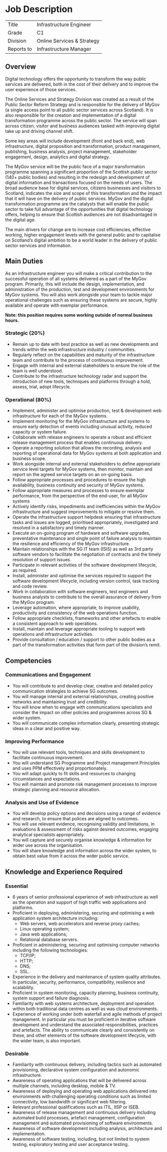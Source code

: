 # Job Description

|            |                           || ---        | ---                       || Title     | Infrastructure Engineer    || Grade     | C1                         || Division  | Online Services & Strategy || Reports to| Infrastructure Manager     |## Overview
Digital technology offers the opportunity to transform the way public services are delivered, both in the cost of their delivery and to improve the user experience of those services.The Online Services and Strategy Division was created as a result of the Public Sector Reform Strategy and is responsible for the delivery of MyGov (a single access point to all public sector services across Scotland).  It is also responsible for the creation and implementation of a digital transformation programme across the public sector.  The service will span across citizen, visitor and business audiences tasked with improving digital take up and driving channel shift.Some key areas will include development (front and back end), web infrastructure, digital proposition and transformation, product management, publishing, business analysis, project management, stakeholder engagement, design, analytics and digital strategy.The MyGov service will be the public face of a major transformation programme spanning a significant proportion of the Scottish public sector (140+ public bodies) and resulting in the redesign and development of digital information and transactions focused on the needs of users. The broad audience base for digital services, citizens businesses and visitors to Scotland, indicates the size and scope of this transformation and the impact that it will have on the delivery of public services.  MyGov and the digital transformation programme are the catalysts that will enable the public sector to take full advantage of the opportunities that digital technology offers, helping to ensure that Scottish audiences are not disadvantaged in the digital age.The main drivers for change are to increase cost efficiencies, effective working, higher engagement levels with the general public and to capitalise on Scotland’s digital ambition to be a world leader in the delivery of public sector services and information.
## Main Duties
As an infrastructure engineer you will make a critical contribution to the successful operation of all systems delivered as a part of the MyGov program. Primarily, this will include the design, implementation, and administration of the production, test and development environments for MyGov systems. You will also work alongside your team to tackle major operational challenges such as ensuring these systems are secure, highly available and operate with exemplar performance.**Note: this position requires some working outside of normal business hours.**### Strategic (20%)
- Remain up to date with best practice as well as new developments and trends within the web infrastructure industry / communities.- Regularly reflect on the capabilities and maturity of the infrastructure team and contribute to the process of continuous improvement.- Engage with internal and external stakeholders to ensure the role of the team is well understood.- Contribute to the infrastructure technology radar and support the introduction of new tools, techniques and platforms through a hold, assess, trial, adopt lifecycle.
### Operational (80%)
- Implement, administer and optimise production, test & development web infrastructure for each of the MyGov systems.- Implement monitoring for the MyGov infrastructure and systems to ensure early detection of events including unusual activity, reduced capacity or system failure.- Collaborate with release engineers to operate a robust and efficient release management process that enables continuous delivery.- Operate a reporting solution that allows the recording, analysis and reporting of operational data for MyGov systems at both application and business scope.- Work alongside internal and external stakeholders to define appropriate service level targets for MyGov systems, then monitor, maintain and report on the agreed service targets on an on-going basis.- Follow appropriate processes and procedures to ensure the high availability, business continuity and security of MyGov systems.- Follow appropriate measures and processes to ensure exemplar performance, from the perspective of the end-user, for all MyGov systems- Actively identify risks, impediments and inefficiencies within the MyGov infrastructure and suggest improvements to mitigate or resolve them.- Operate the infrastructure support helpdesk ensuring that infrastructure tasks and issues are logged, prioritised appropriately, investigated and resolved in a satisfactory and timely manner.- Execute an on-going program of hardware and software upgrades, preventative maintenance and single point of failure analysis to maintain the resilience and efficiency of the MyGov infrastructure.- Maintain relationships with the SG IT team (ISIS) as well as 3rd party software vendors to facilitate the negotiation of contracts and the timely resolution of support issues.- Participate in relevant activities of the software development lifecycle, as required.- Install, administer and optimise the services required to support the software development lifecycle, including version control, task tracking and code review.- Work in collaboration with software engineers, test engineers and business analysts to contribute to the overall assurance of delivery from the MyGov program.- Leverage automation, where appropriate, to improve usability, productivity and consistency of the web operations function.- Follow appropriate checklists, frameworks and other artefacts to enable a consistent approach to web operations.- Install, maintain and leverage appropriate tooling to support web operations and infrastructure activities.- Provide consultation / education / support to other public bodies as a part of the transformation activities that form part of the division’s remit.## Competencies
### Communications and Engagement
- You will contribute to and develop clear, creative and detailed policy communication strategies to achieve SG outcomes.- You will manage internal and external relationships, creating positive networks and maintaining trust and credibility.- You will know when to engage with communications specialists and consider the impact on other policies and programmes across SG & wider system.- You will communicate complex information clearly, presenting strategic ideas in a clear and positive way.### Improving Performance
- You will use relevant tools, techniques and skills development to facilitate continuous improvement.- You will understand SG Programme and Project management Principles and uses PPM effectively and proportionately.- You will adapt quickly to fit skills and resources to changing circumstances and expectations.- You will maintain and promote risk management processes to improve strategic planning and resource allocation.### Analysis and Use of Evidence
- You will develop policy options and decisions using a range of evidence and research, to ensure that polices are aligned to outcomes.- You will use relevant evidence, recognising validity and limitations, in evaluations & assessment of risks against desired outcomes, engaging analytical specialists appropriately.- You will capture and securely organise knowledge & information for wider use across the organisation.- You will share knowledge and information across the wider system, to obtain best value from it across the wider public service.

## Knowledge and Experience Required### Essential
- 6 years of senior professional experience of web infrastructure as well as the operation and support of high traffic web applications and platforms.- Proficient in deploying, administering, securing and optimising a web application system architecture including:    - Web servers, web accelerators and reverse proxy caches;    - Linux operating system;    - Java web applications;    - Relational database servers.- Proficient in administering, securing and optimising computer networks including the following technologies:    - TCP/IP;    - HTTP;    - DNS;    - SSL.- Experience in the delivery and maintenance of system quality attributes. In particular, security, performance, compatibility, resilience and scalability.- Proficient in system monitoring, capacity planning, business continuity, system support and failure diagnosis.- Familiarity with web systems architecture, deployment and operation within both traditional data centres as well as was cloud environments.- Experience of working under both waterfall and agile methods of project management. In particular you must be proficient in iterative software development and understand the associated responsibilities, practices and artefacts. The ability to communicate clearly and consistently on these, and other elements of the software development lifecycle, with the wider team, is also important.### Desirable
- Familiarity with continuous delivery, including tactics such as automated provisioning, declarative system configuration and autonomic infrastructure.- Awareness of operating applications that will be delivered across multiple channels, including desktop, mobile & TV.- Awareness of deploying and operating web applications delivered into environments with challenging operating conditions such as limited connectivity, low bandwidth or significant web filtering.- Relevant professional qualifications such as ITIL, IISP or ISEB.- Awareness of release management and continuous delivery including automated build processes, artefact management, configuration management and automated provisioning of software environments.- Awareness of software development including analysis, architecture and implementation.- Awareness of software testing, including, but not limited to system testing, exploratory testing and user acceptance testing.